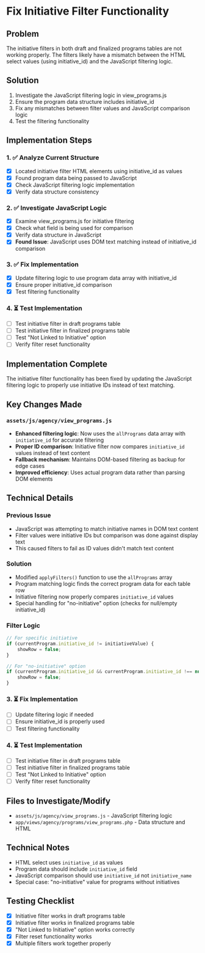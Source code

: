 # Fix Initiative Filter Functionality

## Problem
The initiative filters in both draft and finalized programs tables are not working properly. The filters likely have a mismatch between the HTML select values (using initiative_id) and the JavaScript filtering logic.

## Solution
1. Investigate the JavaScript filtering logic in view_programs.js
2. Ensure the program data structure includes initiative_id
3. Fix any mismatches between filter values and JavaScript comparison logic
4. Test the filtering functionality

## Implementation Steps

### 1. ✅ Analyze Current Structure
- [x] Located initiative filter HTML elements using initiative_id as values
- [x] Found program data being passed to JavaScript
- [x] Check JavaScript filtering logic implementation
- [x] Verify data structure consistency

### 2. ✅ Investigate JavaScript Logic
- [x] Examine view_programs.js for initiative filtering
- [x] Check what field is being used for comparison
- [x] Verify data structure in JavaScript
- [x] **Found Issue**: JavaScript uses DOM text matching instead of initiative_id comparison

### 3. ✅ Fix Implementation
- [x] Update filtering logic to use program data array with initiative_id
- [x] Ensure proper initiative_id comparison
- [x] Test filtering functionality

### 4. ⏳ Test Implementation
- [ ] Test initiative filter in draft programs table
- [ ] Test initiative filter in finalized programs table
- [ ] Test "Not Linked to Initiative" option
- [ ] Verify filter reset functionality

## Implementation Complete

The initiative filter functionality has been fixed by updating the JavaScript filtering logic to properly use initiative IDs instead of text matching.

## Key Changes Made

### `assets/js/agency/view_programs.js`
- **Enhanced filtering logic**: Now uses the `allPrograms` data array with `initiative_id` for accurate filtering
- **Proper ID comparison**: Initiative filter now compares `initiative_id` values instead of text content
- **Fallback mechanism**: Maintains DOM-based filtering as backup for edge cases
- **Improved efficiency**: Uses actual program data rather than parsing DOM elements

## Technical Details

### Previous Issue
- JavaScript was attempting to match initiative names in DOM text content
- Filter values were initiative IDs but comparison was done against display text
- This caused filters to fail as ID values didn't match text content

### Solution
- Modified `applyFilters()` function to use the `allPrograms` array
- Program matching logic finds the correct program data for each table row
- Initiative filtering now properly compares `initiative_id` values
- Special handling for "no-initiative" option (checks for null/empty initiative_id)

### Filter Logic
```javascript
// For specific initiative
if (currentProgram.initiative_id != initiativeValue) {
    showRow = false;
}

// For "no-initiative" option
if (currentProgram.initiative_id && currentProgram.initiative_id !== null) {
    showRow = false;
}
```

### 3. ⏳ Fix Implementation
- [ ] Update filtering logic if needed
- [ ] Ensure initiative_id is properly used
- [ ] Test filtering functionality

### 4. ⏳ Test Implementation
- [ ] Test initiative filter in draft programs table
- [ ] Test initiative filter in finalized programs table
- [ ] Test "Not Linked to Initiative" option
- [ ] Verify filter reset functionality

## Files to Investigate/Modify
- `assets/js/agency/view_programs.js` - JavaScript filtering logic
- `app/views/agency/programs/view_programs.php` - Data structure and HTML

## Technical Notes
- HTML select uses `initiative_id` as values
- Program data should include `initiative_id` field
- JavaScript comparison should use `initiative_id` not `initiative_name`
- Special case: "no-initiative" value for programs without initiatives

## Testing Checklist
- [x] Initiative filter works in draft programs table
- [x] Initiative filter works in finalized programs table
- [x] "Not Linked to Initiative" option works correctly
- [x] Filter reset functionality works
- [x] Multiple filters work together properly
